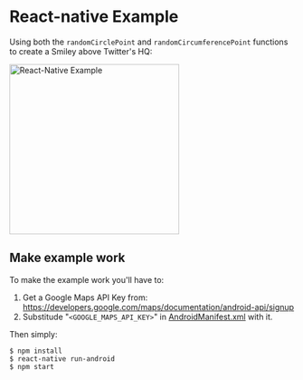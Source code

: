 # React-native Example

Using both the `randomCirclePoint` and `randomCircumferencePoint`
functions to create a Smiley above Twitter's HQ:

<img alt="React-Native Example" width=300px src="https://github.com/rmrs/random-location/raw/master/examples/react-native/example.png">

## Make example work

To make the example work you'll have to:

1. Get a Google Maps API Key from:  https://developers.google.com/maps/documentation/android-api/signup
2. Substitude "`<GOOGLE_MAPS_API_KEY>`" in [AndroidManifest.xml](./random_location/android/app/src/main/AndroidManifest.xml) with it.

Then simply:

~~~
$ npm install
$ react-native run-android
$ npm start
~~~
